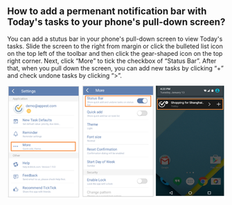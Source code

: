 ## How to add a permenant notification bar with Today's tasks to your phone's pull-down screen?
You can add a stutus bar in your phone's pull-down screen to view Today's tasks. Slide the screen to the right from margin or click the bulleted list icon on the top left of the toolbar and then click the gear-shaped icon on the top right corner. Next, click “More” to tick the checkbox of “Status Bar”. After that, when you pull down the screen, you can add new tasks by clicking “+” and check undone tasks by clicking “>”.

![](../images/image2.5.10W4.png)
